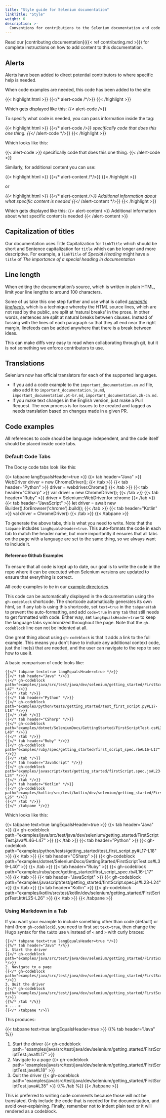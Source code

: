 ```yaml
---
title: "Style guide for Selenium documentation"
linkTitle: "Style"
weight: 6
description: >-
  Conventions for contributions to the Selenium documentation and code examples
---
```


Read our [contributing documentation]({{< ref contributing.md >}}) for complete instructions on 
how to add content to this documentation.

## Alerts

Alerts have been added to direct potential contributors to where specific help is needed.

When code examples are needed, this code has been added to the site:

{{< highlight html >}}
{{</* alert-code /*/>}}
{{< /highlight >}}

Which gets displayed like this:
{{< alert-code />}}

To specify what code is needed, you can pass information inside the tag:

{{< highlight html >}}
{{</* alert-code */>}}
specifically code that does this one thing.
{{</* /alert-code */>}}
{{< /highlight >}}

Which looks like this:

{{< alert-code >}}
specifically code that does this one thing.
{{< /alert-code >}}

Similarly, for additional content you can use:

{{< highlight html >}}
{{</* alert-content /*/>}}
{{< /highlight >}}

or

{{< highlight html >}}
{{</* alert-content */>}}
Additional information about what specific content is needed
{{</* /alert-content */>}}
{{< /highlight >}}

Which gets displayed like this:
{{< alert-content >}}
Additional information about what specific content is needed
{{< /alert-content >}}

## Capitalization of titles

Our documentation uses Title Capitalization for `linkTitle` which should be short
and Sentence capitalization for `title` which can be longer and more descriptive.
For example, a `linkTitle` of  _Special Heading_ might have a `title` of
_The importance of a special heading in documentation_

## Line length

When editing the documentation’s source,
which is written in plain HTML,
limit your line lengths to around 100 characters.

Some of us take this one step further
and use what is called
[_semantic linefeeds_](//rhodesmill.org/brandon/2012/one-sentence-per-line),
which is a technique whereby the HTML source lines,
which are not read by the public,
are split at ‘natural breaks’ in the prose.
In other words, sentences are split
at natural breaks between clauses.
Instead of fussing with the lines of each paragraph
so that they all end near the right margin,
linefeeds can be added anywhere
that there is a break between ideas.

This can make diffs very easy to read
when collaborating through git,
but it is not something we enforce contributors to use.

## Translations

Selenium now has official translators for each of the supported languages.

* If you add a code example to the `important_documentation.en.md` file,
  also add it to `important_documentation.ja.md`, `important_documentation.pt-br.md`,
  `important_documentation.zh-cn.md`.
* If you make text changes in the English version, just make a Pull Request.
  The new process is for issues to be created and tagged as needs translation based on 
  changes made in a given PR.

## Code examples

All references to code should be language independent,
and the code itself should be placed inside code tabs.

### Default Code Tabs

The Docsy code tabs look like this:

{{< tabpane langEqualsHeader=true >}}
  {{< tab header="Java" >}}
    WebDriver driver = new ChromeDriver();
  {{< /tab >}}
  {{< tab header="Python" >}}
    driver = webdriver.Chrome()
  {{< /tab >}}
  {{< tab header="CSharp" >}}
    var driver = new ChromeDriver();
  {{< /tab >}}
  {{< tab header="Ruby" >}}
    driver = Selenium::WebDriver.for :chrome
  {{< /tab >}}
  {{< tab header="JavaScript" >}}
    let driver = await new Builder().forBrowser('chrome').build();
  {{< /tab >}}
  {{< tab header="Kotlin" >}}
    val driver = ChromeDriver()
  {{< /tab >}}
{{< /tabpane >}}

To generate the above tabs, this is what you need to write.
Note that the `tabpane` includes `langEqualsHeader=true`.
This auto-formats the code in each tab to match the header name,
but more importantly it ensures that all tabs on the page with a language
are set to the same thing, so we always want to include it.


#### Reference Github Examples

To ensure that all code is kept up to date, our goal is to write the code in the repo where it
can be executed when Selenium versions are updated to ensure that everything is correct.

All code examples to be in our 
[example directories](https://github.com/SeleniumHQ/seleniumhq.github.io/tree/dev/examples).

This code can be automatically displayed in the documentation using the `gh-codeblock` shortcode.
The shortcode automatically generates its own html, so if any tab is using this shortcode,
set `text=true` in the `tabpane`/`tab` to prevent the auto-formatting, and add `code=true` in any
`tab` that still needs to get formatted with code. 
Either way, set `langEqualsHeader=true` to keep the language tabs synchronized throughout the page. 
Note that the `gh-codeblock` line can not be indented at all.

One great thing about using `gh-codeblock` is that it adds a link to the full example.
This means you don't have to include any additional context code, just the line(s) that
are needed, and the user can navigate to the repo to see how to use it.

A basic comparison of code looks like:

    {{</* tabpane text=true langEqualsHeader=true */>}}
    {{</* tab header="Java" */>}}
    {{</* gh-codeblock path="examples/java/src/test/java/dev/selenium/getting_started/FirstScriptTest.java#L46-L47" */>}}
    {{</* /tab */>}}
    {{</* tab header="Python" */>}}
    {{</* gh-codeblock path="examples/python/tests/getting_started/test_first_script.py#L17-L18" */>}}
    {{</* /tab */>}}
    {{</* tab header="CSharp" */>}}
    {{</* gh-codeblock path="examples/dotnet/SeleniumDocs/GettingStarted/FirstScriptTest.cs#L39-L40" */>}}
    {{</* /tab */>}}
    {{</* tab header="Ruby" */>}}
    {{</* gh-codeblock path="examples/ruby/spec/getting_started/first_script_spec.rb#L16-L17" */>}}
    {{</* /tab */>}}
    {{</* tab header="JavaScript" */>}}
    {{</* gh-codeblock path="examples/javascript/test/getting_started/firstScript.spec.js#L23-L24" */>}}
    {{</* /tab */>}}
    {{</* tab header="Kotlin" */>}}
    {{</* gh-codeblock path="examples/kotlin/src/test/kotlin/dev/selenium/getting_started/FirstScriptTest.kt#L25-L26" */>}}
    {{</* /tab */>}}
    {{</* /tabpane */>}}

Which looks like this:

{{< tabpane text=true langEqualsHeader=true >}}
{{< tab header="Java" >}}
{{< gh-codeblock path="examples/java/src/test/java/dev/selenium/getting_started/FirstScriptTest.java#L46-L47" >}}
{{< /tab >}}
{{< tab header="Python" >}}
{{< gh-codeblock path="examples/python/tests/getting_started/test_first_script.py#L17-L18" >}}
{{< /tab >}}
{{< tab header="CSharp" >}}
{{< gh-codeblock path="examples/dotnet/SeleniumDocs/GettingStarted/FirstScriptTest.cs#L39-L40" >}}
{{< /tab >}}
{{< tab header="Ruby" >}}
{{< gh-codeblock path="examples/ruby/spec/getting_started/first_script_spec.rb#L16-L17" >}}
{{< /tab >}}
{{< tab header="JavaScript" >}}
{{< gh-codeblock path="examples/javascript/test/getting_started/firstScript.spec.js#L23-L24" >}}
{{< /tab >}}
{{< tab header="Kotlin" >}}
{{< gh-codeblock path="examples/kotlin/src/test/kotlin/dev/selenium/getting_started/FirstScriptTest.kt#L25-L26" >}}
{{< /tab >}}
{{< /tabpane >}}

### Using Markdown in a Tab

If you want your example to include something other than code (default) or html (from `gh-codeblock`),
you need to first set `text=true`, 
then change the Hugo syntax for the `tab`to use `%` instead of `<` and `>` with curly braces:

    {{</* tabpane text=true langEqualsHeader=true */>}}
    {{%/* tab header="Java" */%}}
    1. Start the driver
    {{</* gh-codeblock path="examples/java/src/test/java/dev/selenium/getting_started/FirstScriptTest.java#L17" */>}}
    2. Navigate to a page
    {{</* gh-codeblock path="examples/java/src/test/java/dev/selenium/getting_started/FirstScriptTest.java#L18" */>}}
    3. Quit the driver
    {{</* gh-codeblock path="examples/java/src/test/java/dev/selenium/getting_started/FirstScriptTest.java#L35" */>}}
    {{%/* /tab */%}}
    < ... >
    {{</* /tabpane */>}}

This produces:

{{< tabpane text=true langEqualsHeader=true >}}
{{% tab header="Java" %}}
1. Start the driver
{{< gh-codeblock path="examples/java/src/test/java/dev/selenium/getting_started/FirstScriptTest.java#L17" >}}
2. Navigate to a page
{{< gh-codeblock path="examples/java/src/test/java/dev/selenium/getting_started/FirstScriptTest.java#L18" >}}
3. Quit the driver
{{< gh-codeblock path="examples/java/src/test/java/dev/selenium/getting_started/FirstScriptTest.java#L35" >}}
{{% /tab %}}
{{< /tabpane >}}

This is preferred to writing code comments because those will not be translated.
Only include the code that is needed for the documentation, and avoid over-explaining.
Finally, remember not to indent plain text or it will rendered as a codeblock.
